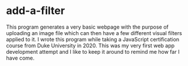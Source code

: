 # add-a-filter

This program generates a very basic webpage with the purpose of uploading an image file which can then have a few different visual filters applied to it.
I wrote this program while taking a JavaScript certification course from Duke University in 2020. This was my very first web app development attempt and I like to keep
it around to remind me how far I have come.
